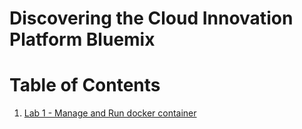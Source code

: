 # Discovering the Cloud Innovation Platform Bluemix

# Table of Contents

1. [Lab 1 - Manage and Run docker container](#lab-1---manage-and-run-docker-container)

